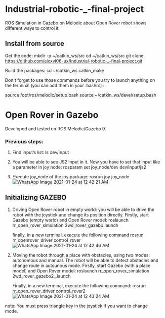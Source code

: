 # Industrial-robotic-_-final-project

ROS Simulation in Gazebo on Melodic about Open Rover robot shows different ways to control it.

##  Install from source

Get the code:
mkdir -p ~/catkin_ws/src
cd ~/catkin_ws/src
git clone https://github.com/alexvl06-ux/Industrial-robotic-_-final-project.git

Build the packages:
cd ~/catkin_ws
catkin_make

Don't forget to use those commands before you try to launch anything on the terminal (you can add them in your .bashrc) :

source /opt/ros/melodic/setup.bash 
source ~/catkin_ws/devel/setup.bash

# Open Rover in Gazebo
Developed and tested on ROS Melodic/Gazebo 9.

### Previous steps:

1.	Find input’s list:
    ls dev/input
    

2.	You will be able to see JS2 input in it. Now you have to set that input like a parameter in joy node:
    rosparam set joy_node/dev dev/input/js2 

3.	Execute joy_node of the joy package:
	    rosrun joy joy_node
	    ![WhatsApp Image 2021-01-24 at 12 42 21 AM](https://user-images.githubusercontent.com/77949713/105667023-93ac6e80-5ea8-11eb-8761-add74c676789.jpeg)


## Initializing GAZEBO

1.	Driving Open Rover robot in empty world: you will be able to drive the robot with the joystick and change its position directly. 
    Firstly, start Gazebo (empty world) and Open Rover model:
		    roslaunch rr_open_rover_simulation 2wd_rover_gazebo.launch

    finally, in a new terminal, execute the following command
		    rosrun rr_openrover_driver control_rover
		    ![WhatsApp Image 2021-01-24 at 12 42 46 AM](https://user-images.githubusercontent.com/77949713/105666682-cf930400-5ea7-11eb-9df1-24e4d89135a7.jpeg)


2.	Moving the robot through a place with obstacles, using two modes: autonomous and manual. The robot will be able to detect obstacles and change route in autounous mode.
    Firstly, start Gazebo (with a place model) and Open Rover model:
		    roslaunch rr_open_rover_simulation 2wd_rover_gazebo2_.launch

    Finally, in a new terminal, execute the following command:
		    rosrun rr_open_rover_driver control_rover2
		    ![WhatsApp Image 2021-01-24 at 12 43 24 AM](https://user-images.githubusercontent.com/77949713/105666907-4fb96980-5ea8-11eb-813f-e0e7dd852cd8.jpeg)

note: You must press triangle key in the joystick if you want to change mode.
